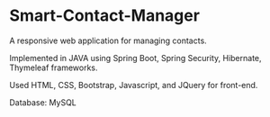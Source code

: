 # Smart-Contact-Manager
A responsive web application for managing contacts.

 Implemented in JAVA using Spring Boot, Spring Security, Hibernate, Thymeleaf frameworks. 
 
 Used HTML, CSS, Bootstrap, Javascript, and JQuery for front-end.
 
 Database: MySQL
